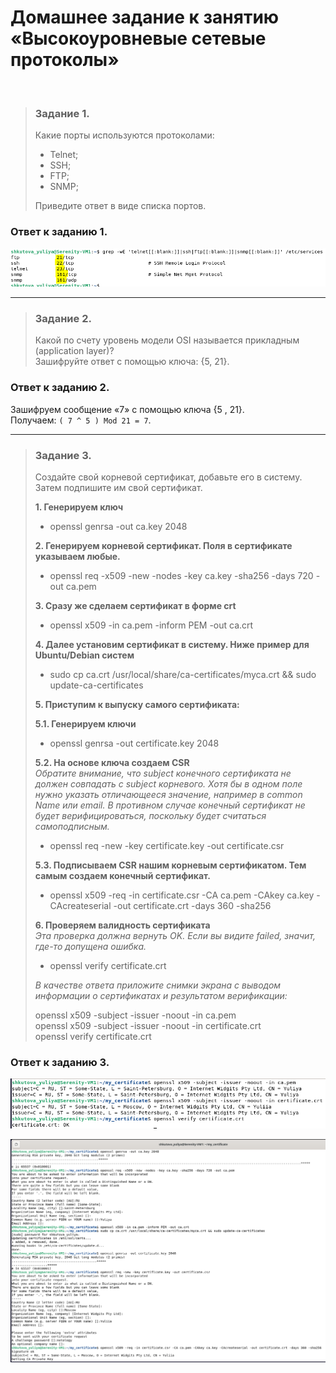 # Домашнее задание к занятию «Высокоуровневые сетевые протоколы»
<br>

> ### Задание 1.
> Какие порты используются протоколами:
> *	Telnet;
> *	SSH;
> *	FTP;
> *	SNMP;
>
> Приведите ответ в виде списка портов.
>
### Ответ к заданию 1.

<kbd><img src="/img/net-8.1.1.png"></kbd>

---

> ### Задание 2.
> Какой по счету уровень модели OSI называется прикладным (application layer)?  
> Зашифруйте ответ с помощью ключа: {5, 21}.
>
### Ответ к заданию 2.
Зашифруем сообщение «7» с помощью ключа {5 , 21}.  
Получаем: `( 7 ^ 5 ) Mod 21 = 7`.

---

> ### Задание 3.
> Создайте свой корневой сертификат, добавьте его в систему.  
> Затем подпишите им свой сертификат.
>
> **1. Генерируем ключ**
> - openssl genrsa -out ca.key 2048
>
> **2. Генерируем корневой сертификат. Поля в сертификате указываем любые.**
> - openssl req -x509 -new -nodes -key ca.key -sha256 -days 720 -out ca.pem
>
> **3. Сразу же сделаем сертификат в форме crt**
> - openssl x509 -in ca.pem -inform PEM -out ca.crt
>
> **4. Далее установим сертификат в систему. Ниже пример для Ubuntu/Debian систем**
> - sudo cp ca.crt /usr/local/share/ca-certificates/myca.crt && sudo update-ca-certificates
>
> **5. Приступим к выпуску самого сертификата:**
>
> **5.1. Генерируем ключи**
> - openssl genrsa -out certificate.key 2048
>
> **5.2. На основе ключа создаем CSR**  
> *Обратите внимание, что subject конечного сертификата не должен совпадать с subject корневого. Хотя бы в одном поле нужно указать отличающееся значение, например в common Name или email. В противном случае конечный сертификат не будет верифицироваться, поскольку будет считаться самоподписным.*
> - openssl req -new -key certificate.key -out certificate.csr
>
> **5.3. Подписываем CSR нашим корневым сертификатом. Тем самым создаем конечный сертификат.**
> - openssl x509 -req -in certificate.csr -CA ca.pem -CAkey ca.key -CAcreateserial -out certificate.crt -days 360 -sha256
>
> **6. Проверяем валидность сертификата**  
> *Эта проверка должна вернуть OK. Если вы видите failed, значит, где-то допущена ошибка.*
> - openssl verify certificate.crt
>
> *В качестве ответа приложите снимки экрана с выводом информации о сертификатах и результатом верификации:*
>
> openssl x509 -subject -issuer -noout -in ca.pem  
> openssl x509 -subject -issuer -noout -in certificate.crt  
> openssl verify certificate.crt
>
### Ответ к заданию 3.

<kbd><img src="/img/net-8.3.1.png"></kbd>
 
<kbd><img src="/img/net-8.3.2.png"></kbd>
